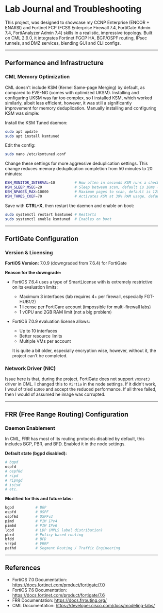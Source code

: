 # Lab Journal and Troubleshooting

This project, was designed to showcase my CCNP Enterprise (ENCOR + ENARSI) and Fortinet FCP (FCSS Enterprise Firewall 7.4, FortiGate Admin 7.4, FortiAnalyzer Admin 7.4) skills in a realistic, impressive topology. Built on CML 2.9.0, it integrates Fortinet FGCP HA, BGP/OSPF routing, IPsec tunnels, and DMZ services, blending GUI and CLI configs.

---

## Performance and Infrastructure

### CML Memory Optimization

CML doesn't include KSM (Kernel Same-page Merging) by default, as compared to EVE-NG (comes with optimized UKSM). Installing and configuring UKSM was far too complex, so I installed KSM, which worked similarly, albeit less efficient, however, it was still a significantly improvement for memory deduplication. Manually installing and configuring KSM was simple:

Install the KSM Tuned daemon:
```bash
sudo apt update
sudo apt install ksmtuned
```

Edit the config:
```bash
sudo nano /etc/ksmtuned.conf
```
Change these settings for more aggressive deduplication settings. This change reduces memory deduplication completion from 50 minutes to 20 minutes:
```bash
KSM_MONITOR_INTERVAL=10         # How often in seconds KSM runs a check, default is 60s (too long)
KSM_SLEEP_MSEC=20               # Sleep between scan, default is 10ms (a bit conservative)
KSM_NPAGES_MAX=10000            # Maximum pages to scan, default is 1250 (very low)
KSM_THRES_COEF=70               # Activates KSM at 30% RAM usage, default is 20 (far too late)
```

Save with **CTRL+X**, then restart the daemon and enable on boot:
```bash
sudo systemctl restart ksmtuned # Restarts
sudo systemctl enable ksmtuned  # Enables on boot
```

---

## FortiGate Configuration

### Version & Licensing

**FortiOS Version:** 7.0.9 (downgraded from 7.6.4) for FortiGate

**Reason for the downgrade:**
- FortiOS 7.6.4 uses a type of SmartLicense with is extremely restrictive on its evaluation limits:
  - Maximum 3 interfaces (lab requires 4+ per firewall, especially FGT-HUB1/2)
  - 1 license per FortiCare account (impossible for multi-firewall labs)
  - 1 vCPU and 2GB RAM limit (not a big problem)
- FortiOS 7.0.9 evaluation license allows:
  - Up to 10 interfaces
  - Better resource limits
  - Multiple VMs per account

  It is quite a bit older, especially encryption wise, however, without it, the project can't be completed.

### Network Driver (NIC)

Issue here is that, during the project, FortiGate does not support `vmxnet3` driver in CML. I changed this to `Virtio` in the node settings. If it didn't work, I woul of tried `E1000` and accept the reduced performance. If all three failed, then I would of assumed he image was corrupted.

---

## FRR (Free Range Routing) Configuration

### Daemon Enablement

In CML, FRR has most of its routing protocols disabled by default, this includes BGP, PBR, and BFD. Enabled it in the node settings.

**Default state (bgpd disabled):**
```bash
# bgpd
ospfd
# ospf6d
# ripd
# ripngd
# isisd
# etc.
```

**Modified for this and future labs:**
```bash
bgpd          # BGP
ospfd         # OSPF
ospf6d        # OSPFv3
pimd          # PIM IPv4
pim6d         # PIM IPv6
ldpd          # LDP (MPLS label distribution)
pbrd          # Policy-based routing
bfdd          # BFD
vrrpd         # VRRP
pathd         # Segment Routing / Traffic Engineering
```

---

## References

- FortiOS 7.0 Documentation: https://docs.fortinet.com/product/fortigate/7.0
- FortiOS 7.6 Documentation: https://docs.fortinet.com/product/fortigate/7.6
- FRR Documentation: https://docs.frrouting.org/
- CML Documentation: https://developer.cisco.com/docs/modeling-labs/
